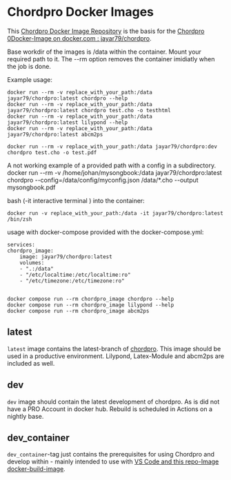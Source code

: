 # Chordpro Docker Images
This [Chordpro Docker Image Repository](https://github.com/JoeRu/chordpro_dimage) is the basis for the [Chordpro 0Docker-Image on docker.com : jayar79/chordpro](https://hub.docker.com/repository/docker/jayar79/chordpro).

Base workdir of the images is /data within the container. Mount your required path to it. The --rm option removes the container imidiatly when the job is done. 

Example usage:

    docker run --rm -v replace_with_your_path:/data jayar79/chordpro:latest chordpro --help 
    docker run --rm -v replace_with_your_path:/data jayar79/chordpro:latest chordpro test.cho -o testhtml
    docker run --rm -v replace_with_your_path:/data jayar79/chordpro:latest lilypond --help
    docker run --rm -v replace_with_your_path:/data jayar79/chordpro:latest abcm2ps

    docker run --rm -v replace_with_your_path:/data jayar79/chordpro:dev chordpro test.cho -o test.pdf

A not working example of a provided path with a config in a subdirectory. 
    docker run --rm -v /home/johan/mysongbook:/data jayar79/chordpro:latest chordpro --config=/data/config/myconfig.json /data/*.cho --output mysongbook.pdf


bash (-it interactive terminal ) into the container:

    docker run -v replace_with_your_path:/data -it jayar79/chordpro:latest /bin/zsh


usage with docker-compose provided with the docker-compose.yml:

    services:
    chordpro_image:
        image: jayar79/chordpro:latest
        volumes:
        - ".:/data"
        - "/etc/localtime:/etc/localtime:ro"
        - "/etc/timezone:/etc/timezone:ro"


    docker compose run --rm chordpro_image chordpro --help  
    docker compose run --rm chordpro_image lilypond --help
    docker compose run --rm chordpro_image abcm2ps

## latest

`latest` image contains the latest-branch of [chordpro](https://github.com/ChordPro/chordpro).
This image should be used in a productive environment.
Lilypond, Latex-Module and abcm2ps are included as well.

## dev

`dev` image should contain the latest development of chordpro. As is did not have a PRO Account in docker hub. Rebuild is scheduled in Actions on a nightly base.

## dev_container

`dev_container`-tag just contains the prerequisites for using Chordpro and develop within - mainly intended to use with [VS Code and this repo-Image docker-build-image](https://github.com/JoeRu/chordpro_dev_env).

